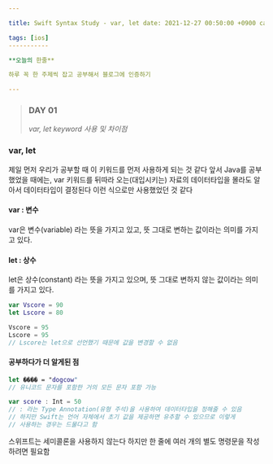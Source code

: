```yaml
---

title: Swift Syntax Study - var, let date: 2021-12-27 00:50:00 +0900 categories: [Study, Swift]

tags: [ios]
-----------

**오늘의 한줄**

하루 꼭 한 주제씩 잡고 공부해서 블로그에 인증하기

---
```


> ### DAY 01
>
> *var, let keyword 사용 및 차이점*

### var, let

제일 먼저 우리가 공부할 때 이 키워드를 먼저 사용하게 되는 것 같다 앞서 Java를 공부했었을 때에는, var 키워드를 뒤따라 오는(대입시키는) 자료의 데이터타입을 몰라도 알아서 데이터타입이 결정된다 이런 식으로만 사용했었던 것 같다

#### var : 변수

var은 변수(variable) 라는 뜻을 가지고 있고, 뜻 그대로 변하는 값이라는 의미를 가지고 있다.

#### let : 상수

let은 상수(constant) 라는 뜻을 가지고 있으며, 뜻 그대로 변하지 않는 값이라는 의미를 가지고 있다.

```Swift
var Vscore = 90
let Lscore = 80

Vscore = 95
Lscore = 95
// Lscore는 let으로 선언했기 때문에 값을 변경할 수 없음
```

#### 공부하다가 더 알게된 점

```Swift
let ���� = "dogcow"
// 유니코드 문자를 포함한 거의 모든 문자 포함 가능

var score : Int = 50
// : 라는 Type Annotation(유형 주석)을 사용하여 데이터타입을 정해줄 수 있음
// 하지만 Swift는 언어 자체에서 초기 값을 제공하면 유추할 수 있으므로 이렇게
// 사용하는 경우는 드물다고 함
```

스위프트는 세미콜론을 사용하지 않는다 하지만 한 줄에 여러 개의 별도 명령문을 작성하려면 필요함
